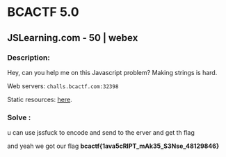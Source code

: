 # BCACTF 5.0

## JSLearning.com - 50 | webex

### Description: 
Hey, can you help me on this Javascript problem? Making strings is hard.


Web servers:
`challs.bcactf.com:32398`

Static resources:
 [here](https://arcs-s3-repo.nyc3.cdn.digitaloceanspaces.com/js-learning/server.js).


### Solve :
 u can use jssfuck to encode and send to the erver and get th flag 


and yeah we got our flag 
**bcactf{1ava5cRIPT_mAk35_S3Nse_48129846}**

